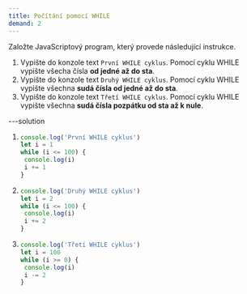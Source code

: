 ```yaml
---
title: Počítání pomocí WHILE
demand: 2
---
```


Založte JavaScriptový program, který provede následující instrukce.

1. Vypište do konzole text `První WHILE cyklus`. Pomocí cyklu WHILE vypište všecha čísla **od jedné až do sta**.
1. Vypište do konzole text `Druhý WHILE cyklus`. Pomocí cyklu WHILE vypište všechna **sudá čísla od jedné až do sta**.
1. Vypište do konzole text `Třetí WHILE cyklus`. Pomocí cyklu WHILE vypište všechna **sudá čísla pozpátku od sta až k nule**.

---solution

1. ```js
   console.log('První WHILE cyklus')
   let i = 1
   while (i <= 100) {
   	console.log(i)
   	i += 1
   }
   ```
1. ```js
   console.log('Druhý WHILE cyklus')
   let i = 2
   while (i <= 100) {
   	console.log(i)
   	i += 2
   }
   ```
1. ```js
   console.log('Třetí WHILE cyklus')
   let i = 100
   while (i >= 0) {
   	console.log(i)
   	i -= 2
   }
   ```
